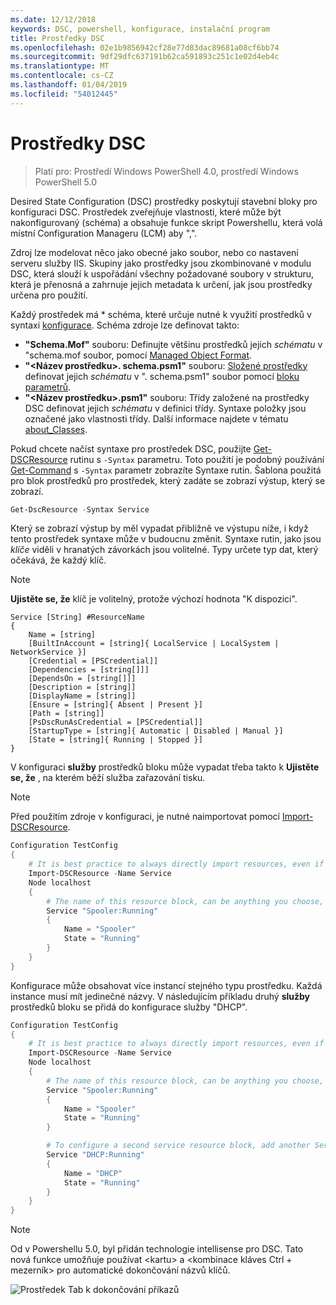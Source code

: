 ```yaml
---
ms.date: 12/12/2018
keywords: DSC, powershell, konfigurace, instalační program
title: Prostředky DSC
ms.openlocfilehash: 02e1b9856942cf28e77d83dac89681a08cf6bb74
ms.sourcegitcommit: 9df29dfc637191b62ca591893c251c1e02d4eb4c
ms.translationtype: MT
ms.contentlocale: cs-CZ
ms.lasthandoff: 01/04/2019
ms.locfileid: "54012445"
---
```

# <a name="dsc-resources"></a>Prostředky DSC

>Platí pro: Prostředí Windows PowerShell 4.0, prostředí Windows PowerShell 5.0

Desired State Configuration (DSC) prostředky poskytují stavební bloky pro konfiguraci DSC. Prostředek zveřejňuje vlastnosti, které může být nakonfigurovaný (schéma) a obsahuje funkce skript Powershellu, která volá místní Configuration Manageru (LCM) aby ",".

Zdroj lze modelovat něco jako obecné jako soubor, nebo co nastavení serveru služby IIS.  Skupiny jako prostředky jsou zkombinované v modulu DSC, která slouží k uspořádání všechny požadované soubory v strukturu, která je přenosná a zahrnuje jejich metadata k určení, jak jsou prostředky určena pro použití.

Každý prostředek má * schéma, které určuje nutné k využití prostředků v syntaxi [konfigurace](../configurations/configurations.md). Schéma zdroje lze definovat takto:

- **"Schema.Mof"** souboru: Definujte většinu prostředků jejich *schématu* v "schema.mof soubor, pomocí [Managed Object Format](/windows/desktop/wmisdk/managed-object-format--mof-).
- **"\<Název prostředku\>. schema.psm1"** souboru: [Složené prostředky](../configurations/compositeConfigs.md) definovat jejich *schématu* v "<ResourceName>. schema.psm1" soubor pomocí [bloku parametrů](/powershell/module/microsoft.powershell.core/about/about_functions?view=powershell-6#functions-with-parameters).
- **"\<Název prostředku\>.psm1"** souboru: Třídy založené na prostředky DSC definovat jejich *schématu* v definici třídy. Syntaxe položky jsou označené jako vlastnosti třídy. Další informace najdete v tématu [about_Classes](/powershell/module/psdesiredstateconfiguration/about/about_classes_and_dsc).

Pokud chcete načíst syntaxe pro prostředek DSC, použijte [Get-DSCResource](/powershell/module/PSDesiredStateConfiguration/Get-DscResource) rutinu s `-Syntax` parametru. Toto použití je podobný používání [Get-Command](/powershell/module/microsoft.powershell.core/get-command) s `-Syntax` parametr zobrazíte Syntaxe rutin. Šablona použitá pro blok prostředků pro prostředek, který zadáte se zobrazí výstup, který se zobrazí.

```powershell
Get-DscResource -Syntax Service
```

Který se zobrazí výstup by měl vypadat přibližně ve výstupu níže, i když tento prostředek syntaxe může v budoucnu změnit. Syntaxe rutin, jako jsou *klíče* viděli v hranatých závorkách jsou volitelné. Typy určete typ dat, který očekává, že každý klíč.

> [!NOTE]
> **Ujistěte se, že** klíč je volitelný, protože výchozí hodnota "K dispozici".

```output
Service [String] #ResourceName
{
    Name = [string]
    [BuiltInAccount = [string]{ LocalService | LocalSystem | NetworkService }]
    [Credential = [PSCredential]]
    [Dependencies = [string[]]]
    [DependsOn = [string[]]]
    [Description = [string]]
    [DisplayName = [string]]
    [Ensure = [string]{ Absent | Present }]
    [Path = [string]]
    [PsDscRunAsCredential = [PSCredential]]
    [StartupType = [string]{ Automatic | Disabled | Manual }]
    [State = [string]{ Running | Stopped }]
}
```

V konfiguraci **služby** prostředků bloku může vypadat třeba takto k **Ujistěte se, že** , na kterém běží služba zařazování tisku.

> [!NOTE]
> Před použitím zdroje v konfiguraci, je nutné naimportovat pomocí [Import-DSCResource](../configurations/import-dscresource.md).

```powershell
Configuration TestConfig
{
    # It is best practice to always directly import resources, even if the resource is a built-in resource.
    Import-DSCResource -Name Service
    Node localhost
    {
        # The name of this resource block, can be anything you choose, as long as it is of type [String] as indicated by the schema.
        Service "Spooler:Running"
        {
            Name = "Spooler"
            State = "Running"
        }
    }
}
```

Konfigurace může obsahovat více instancí stejného typu prostředku. Každá instance musí mít jedinečné názvy. V následujícím příkladu druhý **služby** prostředků bloku se přidá do konfigurace služby "DHCP".

```powershell
Configuration TestConfig
{
    # It is best practice to always directly import resources, even if the resource is a built-in resource.
    Import-DSCResource -Name Service
    Node localhost
    {
        # The name of this resource block, can be anything you choose, as long as it is of type [String] as indicated by the schema.
        Service "Spooler:Running"
        {
            Name = "Spooler"
            State = "Running"
        }

        # To configure a second service resource block, add another Service resource block and use a unique name.
        Service "DHCP:Running"
        {
            Name = "DHCP"
            State = "Running"
        }
    }
}
```

> [!NOTE]
> Od v Powershellu 5.0, byl přidán technologie intellisense pro DSC. Tato nová funkce umožňuje používat \<kartu\> a \<kombinace kláves Ctrl + mezerník\> pro automatické dokončování názvů klíčů.

![Prostředek Tab k dokončování příkazů](../media/resource-tabcompletion.png)
